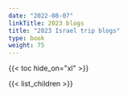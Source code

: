 ```yaml
---
date: "2022-08-07"
linkTitle: 2023 blogs
title: "2023 Israel trip blogs"
type: book
weight: 75
---
```



{{< toc hide_on="xl" >}}


{{< list_children >}}



